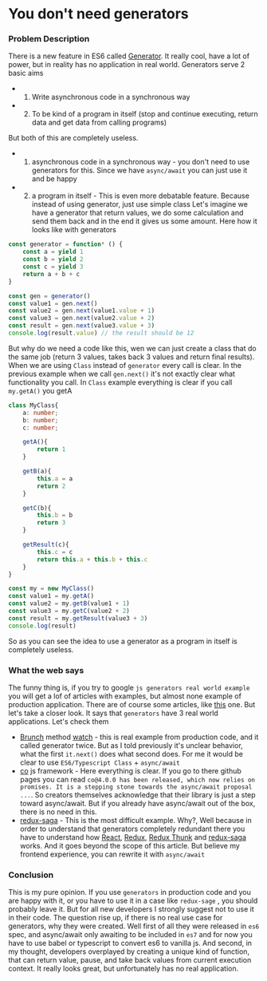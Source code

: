 # You don't need generators

### Problem Description

There is a new feature in ES6 called [Generator](https://developer.mozilla.org/en-US/docs/Web/JavaScript/Reference/Statements/function*).
It really cool, have a lot of power, but in reality has no application in real world.
Generators serve 2 basic aims
* 1. Write asynchronous code in a synchronous way
* 2. To be kind of a program in itself (stop and continue executing, return data and get data from calling programs)

But both of this are completely useless.

* 1. asynchronous code in a synchronous way - you don't need to use generators for this. Since we have `async/await` you can just use it and be happy
* 2. a program in itself - This is even more debatable feature. Because instead of using generator, just use simple class
Let's imagine we have a generator that return values, we do some calculation and send them back and in the end it gives us some amount.
Here how it looks like with generators
```typescript
const generator = function* () {
    const a = yield 1
    const b = yield 2
    const c = yield 3
    return a + b + c
}

const gen = generator()
const value1 = gen.next()
const value2 = gen.next(value1.value + 1)
const value3 = gen.next(value2.value + 2)
const result = gen.next(value3.value + 3)
console.log(result.value) // the result should be 12
```

But why do we need a code like this, wen we can just create a class that do the same job (return 3 values, takes back 3 values and return final results).
When we are using `Class` instead of `generator` every call is clear. In the previous example when we call `gen.next()` it's not exactly clear
what functionality you call. In `Class` example everything is clear if you call `my.getA()` you getA
```typescript
class MyClass{
    a: number;
    b: number;
    c: number;

    getA(){
        return 1
    }

    getB(a){
        this.a = a
        return 2
    }

    getC(b){
        this.b = b
        return 3
    }

    getResult(c){
        this.c = c
        return this.a + this.b + this.c
    }
}

const my = new MyClass()
const value1 = my.getA()
const value2 = my.getB(value1 + 1)
const value3 = my.getC(value2 + 2)
const result = my.getResult(value3 + 3)
console.log(result)
```

So as you can see the idea to use a generator as a program in itself is completely useless.


### What the web says

The funny thing is, if you try to google `js generators real world example` you will get a lof of articles with examples, but almost none
example of production application. There are of course some articles, like [this](https://goshakkk.name/javascript-generators-understanding-sample-use-cases/)
one. But let's take a closer look. It says that `generators` have 3 real world applications. Let's check them

* [Brunch](http://brunch.io/) method [watch](https://github.com/brunch/brunch/blob/1955d0d03785797fb244d27e194450da9b31e4ae/test/watch.js#L20-37) - this is 
real example from production code, and it called generator twice. But as I told previously it's unclear behavior, what the first `it.next()` does
what second does. For me it would be clear to use `ES6/Typescript Class` + `async/await`
* [co](https://github.com/tj/co) js framework - Here everything is clear. If you go to there github pages you can read 
`co@4.0.0 has been released, which now relies on promises. It is a stepping stone towards the async/await proposal ...`. So creators themselves 
acknowledge that their library is just a step toward async/await. But if you already have async/await out of the box, there is no need in this.
* [redux-saga](https://github.com/redux-saga/redux-saga) - This is the most difficult example. Why?, Well because in order to understand that generators
completely redundant there you have to understand  how [React](https://reactjs.org/), [Redux](https://redux.js.org/), 
[Redux Thunk](https://github.com/reduxjs/redux-thunk) and [redux-saga](https://github.com/redux-saga/redux-saga) works. And it goes beyond the scope
of this article. But believe my frontend experience, you can rewrite it with `async/await`



### Conclusion

This is my pure opinion. If you use `generators` in production code and you are happy with it, or you have to use it in a case like `redux-sage`
, you should probably leave it. But for all new developers
I strongly suggest not to use it in their code.
The question rise up, if there is no real use case for generators, why they were created.
Well first of all they were released in `es6` spec, and async/await only awaiting to be included in `es7` and for now you have to use
babel or typescript to convert es6 to vanilla js.
And second, in my thought, developers overplayed by creating a unique kind of function, that can return value, pause, and take back values from
current execution context. It really looks great, but unfortunately has no real application.
























